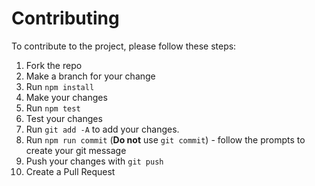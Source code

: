 # Contributing

To contribute to the project, please follow these steps:

1. Fork the repo
2. Make a branch for your change
3. Run `npm install`
4. Make your changes
5. Run `npm test`
6. Test your changes
7. Run `git add -A` to add your changes.
8. Run `npm run commit` (**Do not** use `git commit`) - follow the prompts to create your git message
9. Push your changes with `git push`
10. Create a Pull Request
